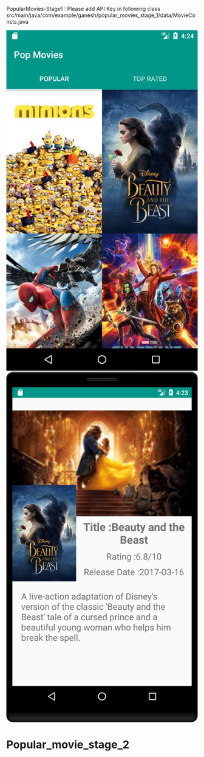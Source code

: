  PopularMovies-Stage1 : 
Please add API Key in following class
src/main/java/com/example/ganesh/popular_movies_stage_1/data/MovieConsts.java

![Alt text](./movielist.png?raw=true)
![Alt text](./movie_selected.png?raw=true)
# Popular_movie_stage_2
